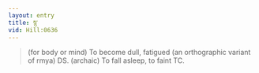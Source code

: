 ```yaml
---
layout: entry
title: སྙ་
vid: Hill:0636
---
```

> (for body or mind) To become dull, fatigued (an orthographic variant of rmya) DS. (archaic) To fall asleep, to faint TC.
